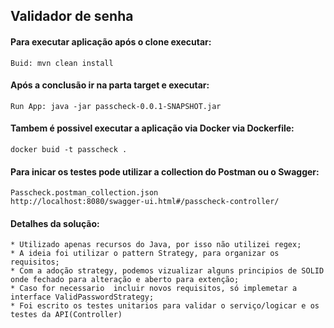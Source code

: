 ## Validador de senha

#### Para executar aplicação após o clone executar:
    Buid: mvn clean install
#### Após a conclusão ir na parta target e executar:
    Run App: java -jar passcheck-0.0.1-SNAPSHOT.jar

#### Tambem é possivel executar a aplicação via Docker via Dockerfile:
    docker buid -t passcheck . 

#### Para inicar os testes pode utilizar a collection do Postman ou o Swagger:
    Passcheck.postman_collection.json
    http://localhost:8080/swagger-ui.html#/passcheck-controller/


#### Detalhes da solução:
    * Utilizado apenas recursos do Java, por isso não utilizei regex;
    * A ideia foi utilizar o pattern Strategy, para organizar os requisitos;
    * Com a adoção strategy, podemos vizualizar alguns principios de SOLID onde fechado para alteração e aberto para extenção;
    * Caso for necessario  incluir novos requisitos, só implemetar a interface ValidPasswordStrategy;
    * Foi escrito os testes unitarios para validar o serviço/logicar e os testes da API(Controller)
    